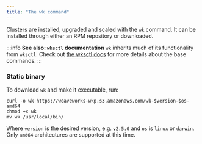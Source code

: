 ```yaml
---
title: "The wk command"
---
```


Clusters are installed, upgraded and scaled with the `wk` command. It can be installed through either an RPM repository or downloaded.

:::info
**See also: `wksctl` documentation**
`wk` inherits much of its functionality from `wksctl`. Check out [the wksctl docs](https://wksctl.readthedocs.io/) for more details about the base commands.
:::

### Static binary

To download `wk` and make it executable, run:

```shell
curl -o wk https://weaveworks-wkp.s3.amazonaws.com/wk-$version-$os-amd64
chmod +x wk
mv wk /usr/local/bin/
```

Where `version` is the desired version, e.g. `v2.5.0` and `os` is `linux` or `darwin`. Only `amd64` architectures are supported at this time.
